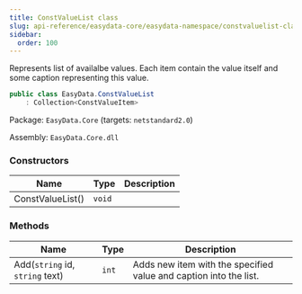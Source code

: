 ```yaml
---
title: ConstValueList class
slug: api-reference/easydata-core/easydata-namespace/constvaluelist-class
sidebar:
  order: 100
---
```


Represents list of availalbe values.  Each item contain the value itself and some caption representing this value.
```csharp
public class EasyData.ConstValueList
    : Collection<ConstValueItem>

```
Package: `EasyData.Core` (targets: `netstandard2.0`)

Assembly: `EasyData.Core.dll`

### Constructors

| Name | Type | Description | 
| --- | --- | --- | 
| ConstValueList() | `void` |  | 


### Methods

| Name | Type | Description | 
| --- | --- | --- | 
| Add(`string` id, `string` text) | `int` | Adds new item with the specified value and caption into the list. |

